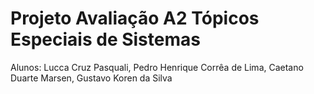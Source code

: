 <h1>Projeto Avaliação A2 Tópicos Especiais de Sistemas </h1>
<p>Alunos: Lucca Cruz Pasquali, Pedro Henrique Corrêa de Lima, Caetano Duarte Marsen, Gustavo Koren da Silva</p>
